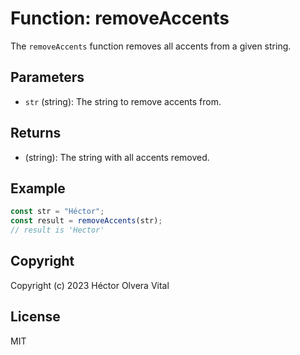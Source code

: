 # Function: removeAccents

The `removeAccents` function removes all accents from a given string.

## Parameters

- `str` (string): The string to remove accents from.

## Returns

- (string): The string with all accents removed.

## Example

```javascript
const str = "Héctor";
const result = removeAccents(str);
// result is 'Hector'
```

## Copyright

Copyright (c) 2023 Héctor Olvera Vital

## License

MIT
